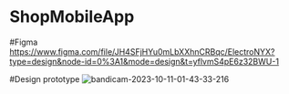 # ShopMobileApp

#Figma
https://www.figma.com/file/JH4SFjHYu0mLbXXhnCRBqc/ElectroNYX?type=design&node-id=0%3A1&mode=design&t=yflvmS4pE6z32BWU-1

#Design prototype
![bandicam-2023-10-11-01-43-33-216](https://github.com/Sharik2468/ShopMobileApp/assets/92333121/7bb973d1-a28f-4ce8-9c77-e1508bc05093)
